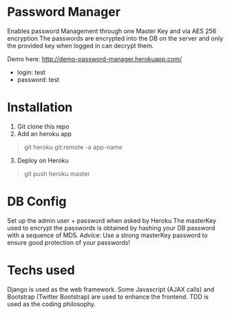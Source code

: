 Password Manager
=======

Enables password Management through one Master Key and via AES 256 encryption
The passwords are encrypted into the DB on the server and only the provided key
when logged in can decrypt them.

Demo here: http://demo-password-manager.herokuapp.com/

- login: test
- password: test


Installation
=======

1. Git clone this repo
2. Add an heroku app

> git heroku git:remote -a app-name

3. Deploy on Heroku

> git push heroku master


DB Config
======

Set up the admin user + password when asked by Heroku
The masterKey used to encrypt the passwords is obtained by hashing your DB
password with a sequence of MD5.
Advice: Use a strong masterKey password to ensure good protection of your
passwords!


Techs used
======

Django is used as the web framework.
Some Javascript (AJAX calls) and Bootstrap (Twitter Bootstrap) are used to enhance the frontend.
TDD is used as the coding philosophy.

